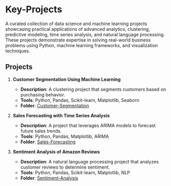 # Key-Projects

A curated collection of data science and machine learning projects showcasing practical applications of advanced analytics, clustering, predictive modeling, time series analysis, and natural language processing. These projects demonstrate expertise in solving real-world business problems using Python, machine learning frameworks, and visualization techniques.

## Projects

1. **Customer Segmentation Using Machine Learning**
   - **Description**: A clustering project that segments customers based on purchasing behavior.
   - **Tools**: Python, Pandas, Scikit-learn, Matplotlib, Seaborn
   - **Folder**: [Customer-Segmentation](./Customer_Segmentation.ipynb)

2. **Sales Forecasting with Time Series Analysis**
   - **Description**: A project that leverages ARIMA models to forecast future sales trends.
   - **Tools**: Python, Pandas, Matplotlib, ARIMA
   - **Folder**: [Sales-Forecasting](./Sales_Forecasting_with_Time_Series_Analysis%20(2).ipynb)

3. **Sentiment Analysis of Amazon Reviews**
   - **Description**: A natural language processing project that analyzes customer reviews to determine sentiment.
   - **Tools**: Python, Pandas, Scikit-learn, Matplotlib, NLP
   - **Folder**: [Sentiment-Analysis](./Sentiment_Analysis_Amazon_Reviews.ipynb)

